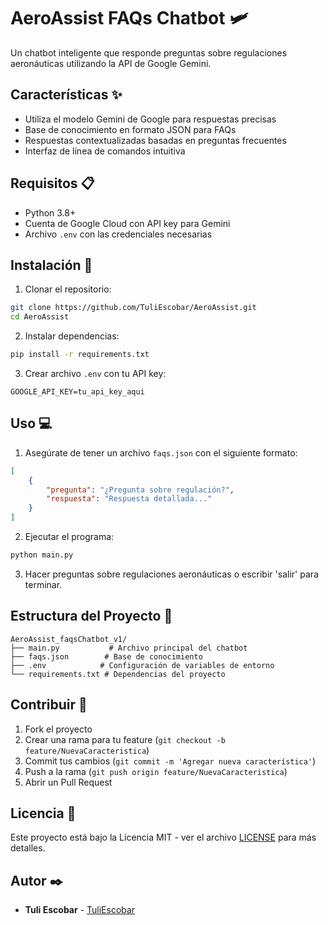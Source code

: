 # AeroAssist FAQs Chatbot 🛩️

Un chatbot inteligente que responde preguntas sobre regulaciones aeronáuticas utilizando la API de Google Gemini.

## Características ✨

- Utiliza el modelo Gemini de Google para respuestas precisas
- Base de conocimiento en formato JSON para FAQs
- Respuestas contextualizadas basadas en preguntas frecuentes
- Interfaz de línea de comandos intuitiva

## Requisitos 📋

- Python 3.8+
- Cuenta de Google Cloud con API key para Gemini
- Archivo `.env` con las credenciales necesarias

## Instalación 🚀

1. Clonar el repositorio:
```bash
git clone https://github.com/TuliEscobar/AeroAssist.git
cd AeroAssist
```

2. Instalar dependencias:
```bash
pip install -r requirements.txt
```

3. Crear archivo `.env` con tu API key:
```
GOOGLE_API_KEY=tu_api_key_aqui
```

## Uso 💻

1. Asegúrate de tener un archivo `faqs.json` con el siguiente formato:
```json
[
    {
        "pregunta": "¿Pregunta sobre regulación?",
        "respuesta": "Respuesta detallada..."
    }
]
```

2. Ejecutar el programa:
```bash
python main.py
```

3. Hacer preguntas sobre regulaciones aeronáuticas o escribir 'salir' para terminar.

## Estructura del Proyecto 📁

```
AeroAssist_faqsChatbot_v1/
├── main.py           # Archivo principal del chatbot
├── faqs.json        # Base de conocimiento
├── .env            # Configuración de variables de entorno
└── requirements.txt # Dependencias del proyecto
```

## Contribuir 🤝

1. Fork el proyecto
2. Crear una rama para tu feature (`git checkout -b feature/NuevaCaracteristica`)
3. Commit tus cambios (`git commit -m 'Agregar nueva característica'`)
4. Push a la rama (`git push origin feature/NuevaCaracteristica`)
5. Abrir un Pull Request

## Licencia 📄

Este proyecto está bajo la Licencia MIT - ver el archivo [LICENSE](LICENSE) para más detalles.

## Autor ✒️

* **Tuli Escobar** - [TuliEscobar](https://github.com/TuliEscobar) 